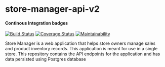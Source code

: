 # store-manager-api-v2
#### Continous Integration badges
[![Build Status](https://travis-ci.com/calebrotich10/store-manager-api-v2.svg?branch=develop)](https://travis-ci.com/calebrotich10/store-manager-api-v2)  [![Coverage Status](https://coveralls.io/repos/github/calebrotich10/store-manager-api-v2/badge.svg?branch=develop)](https://coveralls.io/github/calebrotich10/store-manager-api-v2?branch=develop)  [![Maintainability](https://api.codeclimate.com/v1/badges/94613d7438838aeb23d5/maintainability)](https://codeclimate.com/github/calebrotich10/store-manager-api-v2/maintainability)

Store Manager is a web application that helps store owners manage sales and product inventory records. This application is meant for use in a single store. This repository contains the API endpoints for the application and has data persisted using Postgres database


